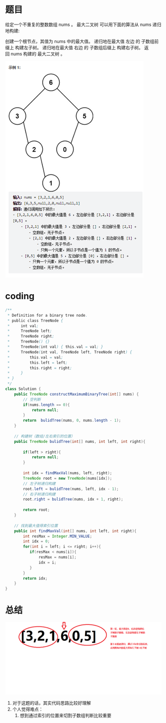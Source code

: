 # 题目
给定一个不重复的整数数组 nums 。 最大二叉树 可以用下面的算法从 nums 递归地构建:

创建一个根节点，其值为 nums 中的最大值。
递归地在最大值 左边 的 子数组前缀上 构建左子树。
递归地在最大值 右边 的 子数组后缀上 构建右子树。
返回 nums 构建的 最大二叉树 。

![](../img/2023-02-18-16-05-04.png)


# coding
```java
/**
 * Definition for a binary tree node.
 * public class TreeNode {
 *     int val;
 *     TreeNode left;
 *     TreeNode right;
 *     TreeNode() {}
 *     TreeNode(int val) { this.val = val; }
 *     TreeNode(int val, TreeNode left, TreeNode right) {
 *         this.val = val;
 *         this.left = left;
 *         this.right = right;
 *     }
 * }
 */
class Solution {
    public TreeNode constructMaximumBinaryTree(int[] nums) {
        // 空判断
        if(nums.length == 0){
            return null;
        }
        return  bulidTree(nums, 0, nums.length - 1);
    }

    // 构建树（数组/左右索引的位置）
    public TreeNode bulidTree(int[] nums, int left, int right){

        if(left > right){
            return null;
        }

        int idx = findMaxVal(nums, left, right);
        TreeNode root = new TreeNode(nums[idx]);
        // 左子树递归构建
        root.left = bulidTree(nums, left, idx - 1);
        // 右子树递归构建
        root.right = bulidTree(nums, idx + 1, right);

        return root;
    }

    // 找到最大值得索引位置
    public int findMaxVal(int[] nums, int left, int right){
        int resMax = Integer.MIN_VALUE;
        int idx = 0;
        for(int i = left; i <= right; i++){
           if(resMax < nums[i]){
               resMax = nums[i];
               idx = i;
           }
        }
        return idx;
    }
}


```


# 总结
![](../img/2023-02-18-16-14-18.png)
1. 对于这题的话，其实代码思路比较好理解
2. 个人觉得难点：
   1. 想到通过索引的位置来切割子数组判断比较重要
